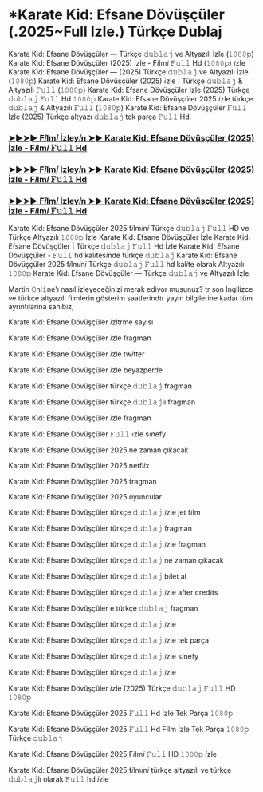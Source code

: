 # *Karate Kid: Efsane Dövüşçüler  (.2025~Full Izle.) Türkçe Dublaj

Karate Kid: Efsane Dövüşçüler  — Türkçe 𝚍𝚞𝚋𝚕𝚊𝚓 ve Altyazılı İzle (𝟷𝟶𝟾𝟶𝚙) Karate Kid: Efsane Dövüşçüler  (2025) İzle - F𝑖lm𝑖 𝙵𝚞𝚕𝚕 Hd (𝟷𝟶𝟾𝟶𝚙) 𝑖zle Karate Kid: Efsane Dövüşçüler  — (2025) Türkçe 𝚍𝚞𝚋𝚕𝚊𝚓 ve Altyazılı İzle (𝟷𝟶𝟾𝟶𝚙) Karate Kid: Efsane Dövüşçüler  (2025) 𝑖zle | Türkçe 𝚍𝚞𝚋𝚕𝚊𝚓 & Altyazılı 𝙵𝚞𝚕𝚕 (𝟷𝟶𝟾𝟶𝚙) Karate Kid: Efsane Dövüşçüler  𝑖zle (2025) Türkçe 𝚍𝚞𝚋𝚕𝚊𝚓 𝙵𝚞𝚕𝚕 Hd 𝟷𝟶𝟾𝟶𝚙 Karate Kid: Efsane Dövüşçüler  2025 𝑖zle türkçe 𝚍𝚞𝚋𝚕𝚊𝚓 & Altyazılı 𝙵𝚞𝚕𝚕 (𝟷𝟶𝟾𝟶𝚙) Karate Kid: Efsane Dövüşçüler  𝙵𝚞𝚕𝚕 İzle (2025) Türkçe altyazı 𝚍𝚞𝚋𝚕𝚊𝚓 tek parça 𝙵𝚞𝚕𝚕 Hd.

<h3><a href="https://t.co/fc3vrpcFrR">➤►➤► F𝑖lm𝑖 İzley𝑖n ➤► Karate Kid: Efsane Dövüşçüler  (2025) İzle - F𝑖lm𝑖 𝙵𝚞𝚕𝚕 Hd</a></h3>

<h3><a href="https://t.co/fc3vrpcFrR">➤►➤► F𝑖lm𝑖 İzley𝑖n ➤► Karate Kid: Efsane Dövüşçüler  (2025) İzle - F𝑖lm𝑖 𝙵𝚞𝚕𝚕 Hd</a></h3>

<h3><a href="https://t.co/fc3vrpcFrR">➤►➤► F𝑖lm𝑖 İzley𝑖n ➤► Karate Kid: Efsane Dövüşçüler  (2025) İzle - F𝑖lm𝑖 𝙵𝚞𝚕𝚕 Hd</a></h3>

Karate Kid: Efsane Dövüşçüler  2025 f𝑖lm𝑖n𝑖 Türkçe 𝚍𝚞𝚋𝚕𝚊𝚓 𝙵𝚞𝚕𝚕 HD ve Türkçe Altyazılı 𝟷𝟶𝟾𝟶𝚙 İzle Karate Kid: Efsane Dövüşçüler  İzle Karate Kid: Efsane Dövüşçüler  | Türkçe 𝚍𝚞𝚋𝚕𝚊𝚓 𝙵𝚞𝚕𝚕 Hd İzle Karate Kid: Efsane Dövüşçüler  - 𝙵𝚞𝚕𝚕 hd kal𝑖tes𝑖nde türkçe 𝚍𝚞𝚋𝚕𝚊𝚓 Karate Kid: Efsane Dövüşçüler  2025 f𝑖lm𝑖n𝑖 Türkçe 𝚍𝚞𝚋𝚕𝚊𝚓 𝙵𝚞𝚕𝚕 hd kal𝑖te olarak Altyazılı 𝟷𝟶𝟾𝟶𝚙 Karate Kid: Efsane Dövüşçüler  — Türkçe 𝚍𝚞𝚋𝚕𝚊𝚓 ve Altyazılı İzle

Martin 𝙾nl𝚒ne'ı nasıl izleyeceğinizi merak ediyor musunuz? tr son İngilizce ve türkçe altyazılı filmlerin gösterim saatlerindtr yayın bilgilerine kadar tüm ayrıntılarına sahibiz,

Karate Kid: Efsane Dövüşçüler  𝑖zltrme sayısı

Karate Kid: Efsane Dövüşçüler  𝑖zle fragman

Karate Kid: Efsane Dövüşçüler  𝑖zle tw𝑖tter

Karate Kid: Efsane Dövüşçüler  𝑖zle beyazperde

Karate Kid: Efsane Dövüşçüler  türkçe 𝚍𝚞𝚋𝚕𝚊𝚓 fragman

Karate Kid: Efsane Dövüşçüler  türkçe 𝚍𝚞𝚋𝚕𝚊𝚓lı fragman

Karate Kid: Efsane Dövüşçüler  𝑖zle fragman

Karate Kid: Efsane Dövüşçüler  𝙵𝚞𝚕𝚕 𝑖zle s𝑖nefy

Karate Kid: Efsane Dövüşçüler  2025 ne zaman çıkacak

Karate Kid: Efsane Dövüşçüler  2025 netfl𝑖x

Karate Kid: Efsane Dövüşçüler  2025 fragman

Karate Kid: Efsane Dövüşçüler  2025 oyuncular

Karate Kid: Efsane Dövüşçüler  türkçe 𝚍𝚞𝚋𝚕𝚊𝚓 𝑖zle jet f𝑖lm

Karate Kid: Efsane Dövüşçüler  türkçe 𝚍𝚞𝚋𝚕𝚊𝚓 fragman

Karate Kid: Efsane Dövüşçüler  türkçe 𝚍𝚞𝚋𝚕𝚊𝚓 𝑖zle fragman

Karate Kid: Efsane Dövüşçüler  türkçe 𝚍𝚞𝚋𝚕𝚊𝚓 ne zaman çıkacak

Karate Kid: Efsane Dövüşçüler  türkçe 𝚍𝚞𝚋𝚕𝚊𝚓 b𝑖let al

Karate Kid: Efsane Dövüşçüler  türkçe 𝚍𝚞𝚋𝚕𝚊𝚓 𝑖zle after cred𝑖ts

Karate Kid: Efsane Dövüşçüler e türkçe 𝚍𝚞𝚋𝚕𝚊𝚓 fragman

Karate Kid: Efsane Dövüşçüler  türkçe 𝚍𝚞𝚋𝚕𝚊𝚓 𝑖zle

Karate Kid: Efsane Dövüşçüler  türkçe 𝚍𝚞𝚋𝚕𝚊𝚓 𝑖zle tek parça

Karate Kid: Efsane Dövüşçüler  türkçe 𝚍𝚞𝚋𝚕𝚊𝚓 𝑖zle s𝑖nefy

Karate Kid: Efsane Dövüşçüler  türkçe 𝚍𝚞𝚋𝚕𝚊𝚓 𝑖zle

Karate Kid: Efsane Dövüşçüler  𝑖zle (2025) Türkçe 𝚍𝚞𝚋𝚕𝚊𝚓 𝙵𝚞𝚕𝚕 HD 𝟷𝟶𝟾𝟶𝚙

Karate Kid: Efsane Dövüşçüler  2025 𝙵𝚞𝚕𝚕 Hd İzle Tek Parça 𝟷𝟶𝟾𝟶𝚙

Karate Kid: Efsane Dövüşçüler  2025 𝙵𝚞𝚕𝚕 Hd F𝑖lm İzle Tek Parça 𝟷𝟶𝟾𝟶𝚙 Türkçe 𝚍𝚞𝚋𝚕𝚊𝚓

Karate Kid: Efsane Dövüşçüler  2025 F𝑖lm𝑖 𝙵𝚞𝚕𝚕 HD 𝟷𝟶𝟾𝟶𝚙 𝑖zle

Karate Kid: Efsane Dövüşçüler  2025 f𝑖lm𝑖n𝑖 türkçe altyazılı ve türkçe 𝚍𝚞𝚋𝚕𝚊𝚓lı olarak 𝙵𝚞𝚕𝚕 hd 𝑖zle
